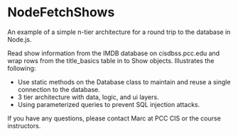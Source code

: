 # NodeFetchShows
An example of a simple n-tier architecture for a round trip to the database in Node.js.

Read show information from the IMDB database on cisdbss.pcc.edu and wrap rows from the title_basics table in to Show 
objects. Illustrates the following:
* Use static methods on the Database class to maintain and reuse a single connection to the database.
* 3 tier architecture with data, logic, and ui layers.
* Using parameterized queries to prevent SQL injection attacks.

If you have any questions, please contact Marc at PCC CIS or the course instructors.
